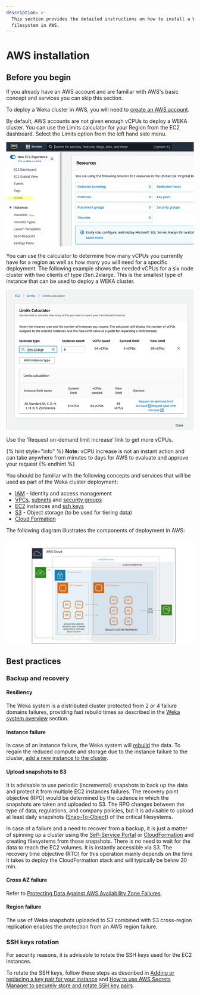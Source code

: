 ```yaml
---
description: >-
  This section provides the detailed instructions on how to install a Weka
  filesystem in AWS.
---
```


# AWS installation

## Before you begin

If you already have an AWS account and are familiar with AWS's basic concept and services you can skip this section.

To deploy a Weka cluster in AWS, you will need to [create an AWS account](https://aws.amazon.com/account/).  

By default, AWS accounts are not given enough vCPUs to deploy a WEKA cluster.  You can use the Limits calculator for your Region from the EC2 dashboard.  Select the Limits option from the left hand side menu.

![EC2 Limits location](../../.gitbook/assets/ec2_limits.png)

You can use the calculator to determine how many vCPUs you currently have for a region as well as how many you will need for a specific deployment.  The following example shows the needed vCPUs for a six node cluster with two clients of type i3en.2xlarge.  This is the smallest type of instance that can be used to deploy a WEKA cluster.

![vCPUs limits calculator](../../.gitbook/assets/limit_calc.png)

Use the 'Request on-demand limit increase' link to get more vCPUs.

{% hint style="info" %}
**Note:** vCPU increase is not an instant action and can take anywhere from minutes to days for AWS to evaluate and approve your request
{% endhint %}

You should be familiar with the following concepts and services that will be used as part of the Weka cluster deployment:

* [IAM](https://docs.aws.amazon.com/IAM/latest/UserGuide/introduction.html) - Identity and access management
* [VPCs](https://docs.aws.amazon.com/vpc/latest/userguide/what-is-amazon-vpc.html), [subnets](https://docs.aws.amazon.com/vpc/latest/userguide/VPC\_Subnets.html) and [security groups](https://docs.aws.amazon.com/vpc/latest/userguide/VPC\_SecurityGroups.html)
* [EC2](https://aws.amazon.com/documentation/ec2/) instances and [ssh keys](https://docs.aws.amazon.com/AWSEC2/latest/UserGuide/ec2-key-pairs.html)
* [S3](https://docs.aws.amazon.com/AmazonS3/latest/dev/Introduction.html) - Object storage (to be used for tiering data)&#x20;
* [Cloud Formation](https://aws.amazon.com/documentation/cloudformation/)

The following diagram illustrates the components of deployment in AWS:

![AWS Architecture Diagram](../../.gitbook/assets/Weka-cluster-on-AWS-082420.jpg)

## Best practices

### Backup and recovery

#### Resiliency

The Weka system is a distributed cluster protected from 2 or 4 failure domains failures, providing fast rebuild times as described in the [Weka system overview](../../overview/about.md#weka-functionality-features) section.

#### Instance failure

In case of an instance failure, the Weka system will [rebuild](../../overview/about.md#distributed-network-scheme) the data. To regain the reduced compute and storage due to the instance failure to the cluster, [add a new instance to the cluster](../../usage/expanding-and-shrinking-cluster-resources/stages-in-adding-a-backend-host.md).

#### Upload snapshots to S3

It is advisable to use periodic (incremental) snapshots to back up the data and protect it from multiple EC2 instances failures. The recovery point objective (RPO) would be determined by the cadence in which the snapshots are taken and uploaded to S3. The RPO changes between the type of data, regulations, and company policies, but it is advisable to upload at least daily snapshots ([Snap-To-Object](../../fs/snap-to-obj/#about-snap-to-object)) of the critical filesystems.

In case of a failure and a need to recover from a backup, it is just a matter of spinning up a cluster using the [Self-Service Portal](self-service-portal.md) or [CloudFormation](cloudformation.md) and creating filesystems from those snapshots. There is no need to wait for the data to reach the EC2 volumes. It is instantly accessible via S3. The recovery time objective (RTO) for this operation mainly depends on the time it takes to deploy the CloudFormation stack and will typically be below 30 min.

#### Cross AZ failure

Refer to [Protecting Data Against AWS Availability Zone Failures](../../fs/snap-to-obj/#protecting-data-against-aws-availability-zone-failures).

#### Region failure

The use of Weka snapshots uploaded to S3 combined with S3 cross-region replication enables the protection from an AWS region failure.

### SSH keys rotation

For security reasons, it is advisable to rotate the SSH keys used for the EC2 instances.&#x20;

To rotate the SSH keys, follow these steps as described in [Adding or replacing a key pair for your instance](https://docs.aws.amazon.com/AWSEC2/latest/UserGuide/ec2-key-pairs.html#replacing-key-pair) and [How to use AWS Secrets Manager to securely store and rotate SSH key pairs](https://aws.amazon.com/blogs/security/how-to-use-aws-secrets-manager-securely-store-rotate-ssh-key-pairs/).

